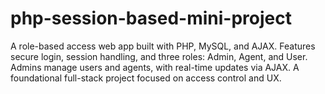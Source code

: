 # php-session-based-mini-project
A role-based access web app built with PHP, MySQL, and AJAX. Features secure login, session handling, and three roles: Admin, Agent, and User. Admins manage users and agents, with real-time updates via AJAX. A foundational full-stack project focused on access control and UX.
